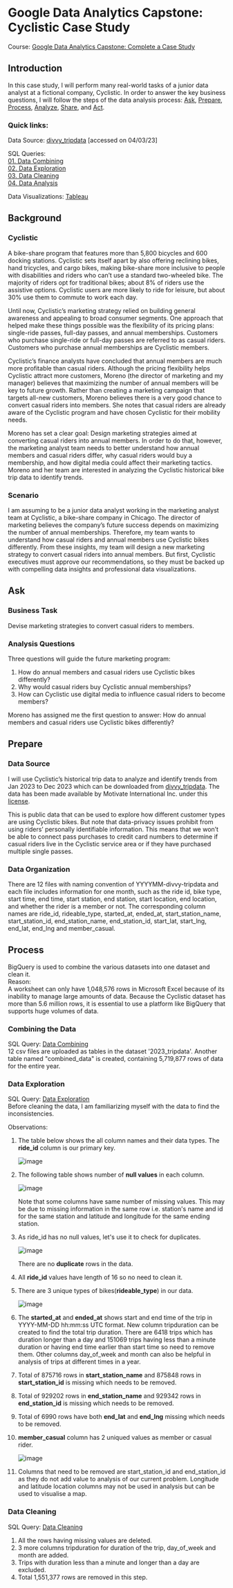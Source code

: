# Google Data Analytics Capstone: Cyclistic Case Study
Course: [Google Data Analytics Capstone: Complete a Case Study](https://www.coursera.org/learn/google-data-analytics-capstone)
## Introduction
In this case study, I will perform many real-world tasks of a junior data analyst at a fictional company, Cyclistic. In order to answer the key business questions, I will follow the steps of the data analysis process: [Ask](), [Prepare](), [Process](), [Analyze](), [Share](), and [Act]().
### Quick links:
Data Source: [divvy_tripdata](https://divvy-tripdata.s3.amazonaws.com/index.html) [accessed on 04/03/23]  
  
SQL Queries:  
[01. Data Combining](https://github.com/Keshavmishra-hub/Cyclistic_Case_Study_Capstone/blob/main/01.Data%20Combining.sql)  
[02. Data Exploration](https://github.com/Keshavmishra-hub/Cyclistic_Case_Study_Capstone/blob/main/02.%20Data%20Exploration.sql)  
[03. Data Cleaning](https://github.com/Keshavmishra-hub/Cyclistic_Case_Study_Capstone/blob/main/03.%20Data%20Cleaning.sql)  
[04. Data Analysis](https://github.com/Keshavmishra-hub/Cyclistic_Case_Study_Capstone/blob/main/04.%20Data%20Analysis.sql)  
  
Data Visualizations: [Tableau](https://public.tableau.com/views/CyclistBiketripCaseStudy/TripstoEndStationin2023?:language=en-US&:sid=&:redirect=auth&:display_count=n&:origin=viz_share_link)  
## Background
### Cyclistic
A bike-share program that features more than 5,800 bicycles and 600 docking stations. Cyclistic sets itself apart by also offering reclining bikes, hand tricycles, and cargo bikes, making bike-share more inclusive to people with disabilities and riders who can’t use a standard two-wheeled bike. The majority of riders opt for traditional bikes; about 8% of riders use the assistive options. Cyclistic users are more likely to ride for leisure, but about 30% use them to commute to work each day.   
  
Until now, Cyclistic’s marketing strategy relied on building general awareness and appealing to broad consumer segments. One approach that helped make these things possible was the flexibility of its pricing plans: single-ride passes, full-day passes, and annual memberships. Customers who purchase single-ride or full-day passes are referred to as casual riders. Customers who purchase annual memberships are Cyclistic members.  
  
Cyclistic’s finance analysts have concluded that annual members are much more profitable than casual riders. Although the pricing flexibility helps Cyclistic attract more customers, Moreno (the director of marketing and my manager) believes that maximizing the number of annual members will be key to future growth. Rather than creating a marketing campaign that targets all-new customers, Moreno believes there is a very good chance to convert casual riders into members. She notes that casual riders are already aware of the Cyclistic program and have chosen Cyclistic for their mobility needs.  

Moreno has set a clear goal: Design marketing strategies aimed at converting casual riders into annual members. In order to do that, however, the marketing analyst team needs to better understand how annual members and casual riders differ, why casual riders would buy a membership, and how digital media could affect their marketing tactics. Moreno and her team are interested in analyzing the Cyclistic historical bike trip data to identify trends.  

### Scenario
I am assuming to be a junior data analyst working in the marketing analyst team at Cyclistic, a bike-share company in Chicago. The director of marketing believes the company’s future success depends on maximizing the number of annual memberships. Therefore, my team wants to understand how casual riders and annual members use Cyclistic bikes differently. From these insights, my team will design a new marketing strategy to convert casual riders into annual members. But first, Cyclistic executives must approve our recommendations, so they must be backed up with compelling data insights and professional data visualizations.

## Ask
### Business Task
Devise marketing strategies to convert casual riders to members.
### Analysis Questions
Three questions will guide the future marketing program:  
1. How do annual members and casual riders use Cyclistic bikes differently?  
2. Why would casual riders buy Cyclistic annual memberships?  
3. How can Cyclistic use digital media to influence casual riders to become members?  

Moreno has assigned me the first question to answer: How do annual members and casual riders use Cyclistic bikes differently?
## Prepare
### Data Source
I will use Cyclistic’s historical trip data to analyze and identify trends from Jan 2023 to Dec 2023 which can be downloaded from [divvy_tripdata](https://divvy-tripdata.s3.amazonaws.com/index.html). The data has been made available by Motivate International Inc. under this [license](https://www.divvybikes.com/data-license-agreement).  
  
This is public data that can be used to explore how different customer types are using Cyclistic bikes. But note that data-privacy issues prohibit from using riders’ personally identifiable information. This means that we won’t be able to connect pass purchases to credit card numbers to determine if casual riders live in the Cyclistic service area or if they have purchased multiple single passes.
### Data Organization
There are 12 files with naming convention of YYYYMM-divvy-tripdata and each file includes information for one month, such as the ride id, bike type, start time, end time, start station, end station, start location, end location, and whether the rider is a member or not. The corresponding column names are ride_id, rideable_type, started_at, ended_at, start_station_name, start_station_id, end_station_name, end_station_id, start_lat, start_lng, end_lat, end_lng and member_casual.

## Process
BigQuery is used to combine the various datasets into one dataset and clean it.    
Reason:  
A worksheet can only have 1,048,576 rows in Microsoft Excel because of its inability to manage large amounts of data. Because the Cyclistic dataset has more than 5.6 million rows, it is essential to use a platform like BigQuery that supports huge volumes of data.
### Combining the Data
SQL Query: [Data Combining](https://github.com/Keshavmishra-hub/Cyclistic_Case_Study_Capstone/blob/main/01.Data%20Combining.sql)  
12 csv files are uploaded as tables in the dataset '2023_tripdata'. Another table named "combined_data" is created, containing 5,719,877 rows of data for the entire year. 
### Data Exploration
SQL Query: [Data Exploration](https://github.com/Keshavmishra-hub/Cyclistic_Case_Study_Capstone/blob/main/02.%20Data%20Exploration.sql)  
Before cleaning the data, I am familiarizing myself with the data to find the inconsistencies.  

Observations:  
1. The table below shows the all column names and their data types. The __ride_id__ column is our primary key.  

   ![image](https://github.com/Keshavmishra-hub/Cyclistic_Case_Study_Capstone/blob/main/Column%20Name%20%26%20Data%20Type.png)  

2. The following table shows number of __null values__ in each column.  
   
   ![image](https://github.com/Keshavmishra-hub/Cyclistic_Case_Study_Capstone/blob/main/Null%20Values.png)

   Note that some columns have same number of missing values. This may be due to missing information in the same row i.e. station's name and id for the same station and latitude and longitude for the same ending station.  
3. As ride_id has no null values, let's use it to check for duplicates.  

   ![image](https://github.com/Keshavmishra-hub/Cyclistic_Case_Study_Capstone/blob/main/Query%20for%20Duplicate%20rows.png)

   There are no __duplicate__ rows in the data.  
   
4. All __ride_id__ values have length of 16 so no need to clean it.
5. There are 3 unique types of bikes(__rideable_type__) in our data.

   ![image](https://github.com/Keshavmishra-hub/Cyclistic_Case_Study_Capstone/blob/main/Rideable_type.png)

6. The __started_at__ and __ended_at__ shows start and end time of the trip in YYYY-MM-DD hh:mm:ss UTC format. New column tripduration can be created to find the total trip duration. There are 6418 trips which has duration longer than a day and 151069 trips having less than a minute duration or having end time earlier than start time so need to remove them. Other columns day_of_week and month can also be helpful in analysis of trips at different times in a year.
7. Total of 875716 rows in __start_station_name__ and 875848 rows in __start_station_id__ is missing which needs to be removed.  
8. Total of 929202 rows in __end_station_name__ and 929342 rows in __end_station_id__ is  missing which needs to be removed.
9. Total of 6990 rows have both __end_lat__ and __end_lng__ missing which needs to be removed.
10. __member_casual__ column has 2 uniqued values as member or casual rider.

    ![image](https://github.com/Keshavmishra-hub/Cyclistic_Case_Study_Capstone/blob/main/members_casual.png)

11. Columns that need to be removed are start_station_id and end_station_id as they do not add value to analysis of our current problem. Longitude and latitude location columns may not be used in analysis but can be used to visualise a map.

### Data Cleaning
SQL Query: [Data Cleaning](https://github.com/Keshavmishra-hub/Cyclistic_Case_Study_Capstone/blob/main/03.%20Data%20Cleaning.sql)  
1. All the rows having missing values are deleted.  
2. 3 more columns tripduration for duration of the trip, day_of_week and month are added.  
3. Trips with duration less than a minute and longer than a day are excluded.
4. Total 1,551,377 rows are removed in this step.  
